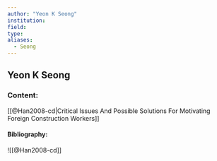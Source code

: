 ```yaml
---
author: "Yeon K Seong"
institution:
field:
type:
aliases:
  - Seong
---
```


## Yeon K Seong

### Content:
[[@Han2008-cd|Critical Issues And Possible Solutions For Motivating Foreign Construction Workers]]

#### Bibliography:

![[@Han2008-cd]]